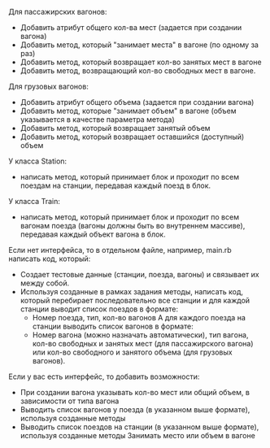 Для пассажирских вагонов:
 - Добавить атрибут общего кол-ва мест (задается при создании вагона)
 - Добавить метод, который "занимает места" в вагоне (по одному за раз)
 - Добавить метод, который возвращает кол-во занятых мест в вагоне
 - Добавить метод, возвращающий кол-во свободных мест в вагоне.

Для грузовых вагонов:
 - Добавить атрибут общего объема (задается при создании вагона)
 - Добавить метод, которые "занимает объем" в вагоне (объем указывается в качестве параметра метода)
 - Добавить метод, который возвращает занятый объем
 - Добавить метод, который возвращает оставшийся (доступный) объем

У класса Station:
 - написать метод, который принимает блок и проходит по всем поездам на станции, передавая каждый поезд в блок.

У класса Train:
 - написать метод, который принимает блок и проходит по всем вагонам поезда (вагоны должны быть во внутреннем массиве), передавая каждый объект вагона в блок.

Если нет интерфейса, то в отдельном файле, например, main.rb написать код, который:
 - Создает тестовые данные (станции, поезда, вагоны) и связывает их между собой.
 - Используя созданные в рамках задания методы, написать код, который перебирает последовательно все станции и для каждой станции выводит список поездов в формате:
      - Номер поезда, тип, кол-во вагонов
   А для каждого поезда на станции выводить список вагонов в формате:
      - Номер вагона (можно назначать автоматически), тип вагона, кол-во свободных и занятых мест (для пассажирского вагона) или кол-во свободного и занятого объема (для грузовых вагонов).

Если у вас есть интерфейс, то добавить возможности:
 - При создании вагона указывать кол-во мест или общий объем, в зависимости от типа вагона
 - Выводить список вагонов у поезда (в указанном выше формате), используя созданные методы
 - Выводить список поездов на станции (в указанном выше формате), используя  созданные методы
Занимать место или объем в вагоне
